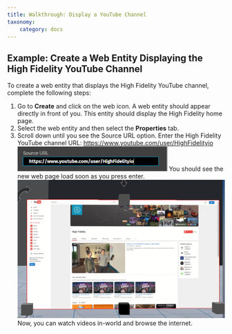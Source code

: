 ```yaml
---
title: Walkthrough: Display a YouTube Channel
taxonomy:
    category: docs
---
```



## Example: Create a Web Entity Displaying the High Fidelity YouTube Channel

To create a web entity that displays the High Fidelity YouTube channel, complete the following steps:

1. Go to **Create** and click on the web icon. A web entity should appear directly in front of you. This entity should display the High Fidelity home page.
2. Select the web entity and then select the **Properties** tab.
3. Scroll down until you see the Source URL option. Enter the High Fidelity YouTube channel URL: https://www.youtube.com/user/HighFidelityio
   ![](source-url.PNG)
   You should see the new web page load soon as you press enter.
   ![](youtube-web-entity.PNG)
   ​Now, you can watch videos in-world and browse the internet.
